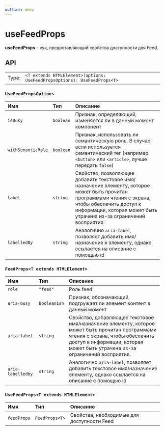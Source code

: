 ```yaml
---
outline: deep
---
```


# useFeedProps

**useFeedProps** - хук, предоставляющий свойства доступности для Feed.

## API

|       |                                                                          |
| ----: |:-------------------------------------------------------------------------|
| Type: | `<T extends HTMLElement>(options: UseFeedPropsOptions): UseFeedProps<T>` |

### `UseFeedPropsOptions`

| Имя               | Тип      | Описание    |
|:-------------------|:-----------|:-----------|
| `isBusy`  | `boolean`   | Признак, определяющий, изменяется ли в данный момент компонент  | 
| `withSemanticRole`  | `boolean`   | Признак, использовать ли семантическую роль. В случае, если используется семантический тег (например `<button>` или `<article>`, лучше передать `false`)  | 
| `label`  | `string`   | Свойство, позволяющее добавить текстовое имя/назначение элементу, которое может быть прочитан программами чтения с экрана, чтобы обеспечить доступ к информации, которая может быть утрачена из-за ограничений восприятия.  | 
| `labelledBy`  | `string`   | Аналогично `aria-label`, позволяет добавить имя/назначение к элементу, однако ссылается на описание с помощью id  | 

### `FeedProps<T extends HTMLElement>`

| Имя               | Тип      | Описание    |
|:-------------------|:-----------|:-----------|
| `role`  | `"feed"`   | Роль feed  | 
| `aria-busy`  | `Booleanish`   | Признак, обозначающий, подгружает ли элемент контент в данный момент  | 
| `aria-label`  | `string`   | Свойство, добавляющее текстовое имя/назначение элементу, которое может быть прочитан программами чтения с экрана, чтобы обеспечить доступ к информации, которая может быть утрачена из-за ограничений восприятия.  | 
| `aria-labelledby`  | `string`   | Аналогично `aria-label`, позволяет добавить текстовое имя/назначение элементу, однако ссылается на описание с помощью id  | 

### `UseFeedProps<T extends HTMLElement>`

| Имя               | Тип      | Описание    |
|:-------------------|:-----------|:-----------|
| `feedProps`  | `FeedProps<T>`   | Свойства, необходимые для доступности Feed  | 

